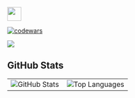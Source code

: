 
<img src="https://github.com/blackcater/blackcater/raw/main/images/Hi.gif" height="32"/></h1>

<!--
**iavianm/iavianm** is a ✨ _special_ ✨ repository because its `README.md` (this file) appears on your GitHub profile.

Here are some ideas to get you started:

- 🔭 I’m currently working on ...
- 🌱 I’m currently learning ...
- 👯 I’m looking to collaborate on ...
- 🤔 I’m looking for help with ...
- 💬 Ask me about ...
- 📫 How to reach me: ...
- 😄 Pronouns: ...
- ⚡ Fun fact: ...
--> 
<!-- ![](https://github-profile-summary-cards.vercel.app/api/cards/repos-per-language?username=iavianm&theme=solarized_dark) -->

[![codewars](https://www.codewars.com/users/iavianm/badges/small)](https://www.codewars.com/users/iavianm)

![](https://komarev.com/ghpvc/?username=iavianm)

## GitHub Stats

<table style="border-collapse: collapse; border: none; width: 100%;">
  <tr>
    <td style="border: none; padding-right: 10px; vertical-align: top;">
      <img src="https://github-readme-stats.vercel.app/api?username=iavianm&show_icons=true&theme=radical&card_width=400" alt="GitHub Stats" />
    </td>
    <td style="border: none; vertical-align: top;">
      <img src="https://github-readme-stats.vercel.app/api/top-langs/?username=iavianm&layout=compact&theme=radical&card_width=400" alt="Top Languages" />
    </td>
  </tr>
</table>
